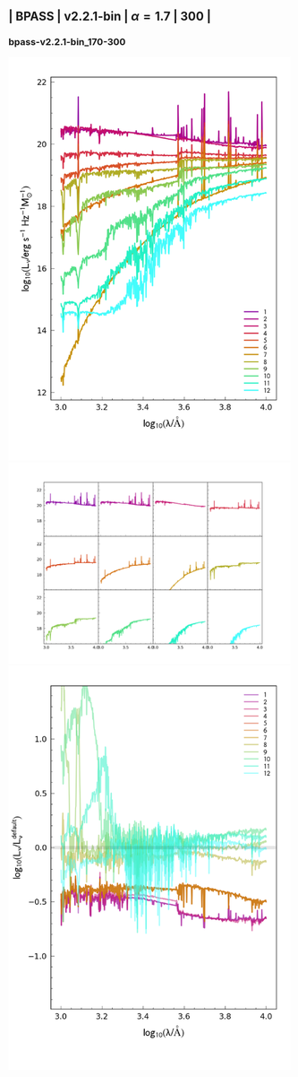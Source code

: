 
## | BPASS | v2.2.1-bin | $\alpha=1.7$ | 300 |
### bpass-v2.2.1-bin_170-300
![](../figs/Wilkins22-v0.3_bpass-v2.2.1-bin_170-300_all.png)
![](../figs/Wilkins22-v0.3_bpass-v2.2.1-bin_170-300_individual.png)
![](../figs/Wilkins22-v0.3_bpass-v2.2.1-bin_170-300_comparison.png)
    